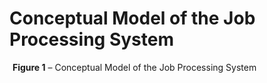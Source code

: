 # Conceptual Model of the Job Processing System
![Conceptual Model](https://raw.githubusercontent.com/Gotika19/my-first-repo/main/Untitled%20Diagram.drawio.png)
**Figure 1** – Conceptual Model of the Job Processing System
